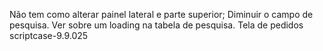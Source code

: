 Não tem como alterar painel lateral e parte superior;
Diminuir o campo de pesquisa.
Ver sobre um loading na tabela de pesquisa.
Tela de pedidos
scriptcase-9.9.025
